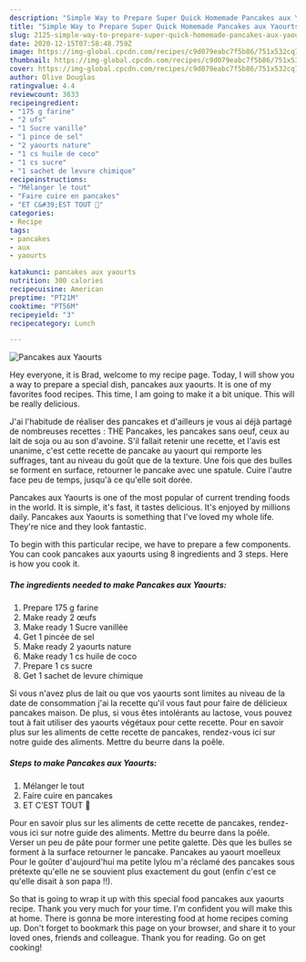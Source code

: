 ```yaml
---
description: "Simple Way to Prepare Super Quick Homemade Pancakes aux Yaourts"
title: "Simple Way to Prepare Super Quick Homemade Pancakes aux Yaourts"
slug: 2125-simple-way-to-prepare-super-quick-homemade-pancakes-aux-yaourts
date: 2020-12-15T07:58:48.759Z
image: https://img-global.cpcdn.com/recipes/c9d079eabc7f5b86/751x532cq70/pancakes-aux-yaourts-photo-principale-de-la-recette.jpg
thumbnail: https://img-global.cpcdn.com/recipes/c9d079eabc7f5b86/751x532cq70/pancakes-aux-yaourts-photo-principale-de-la-recette.jpg
cover: https://img-global.cpcdn.com/recipes/c9d079eabc7f5b86/751x532cq70/pancakes-aux-yaourts-photo-principale-de-la-recette.jpg
author: Olive Douglas
ratingvalue: 4.4
reviewcount: 3633
recipeingredient:
- "175 g farine"
- "2 ufs"
- "1 Sucre vanille"
- "1 pince de sel"
- "2 yaourts nature"
- "1 cs huile de coco"
- "1 cs sucre"
- "1 sachet de levure chimique"
recipeinstructions:
- "Mélanger le tout"
- "Faire cuire en pancakes"
- "ET C&#39;EST TOUT 🤫"
categories:
- Recipe
tags:
- pancakes
- aux
- yaourts

katakunci: pancakes aux yaourts 
nutrition: 300 calories
recipecuisine: American
preptime: "PT21M"
cooktime: "PT56M"
recipeyield: "3"
recipecategory: Lunch

---
```



![Pancakes aux Yaourts](https://img-global.cpcdn.com/recipes/c9d079eabc7f5b86/751x532cq70/pancakes-aux-yaourts-photo-principale-de-la-recette.jpg)

Hey everyone, it is Brad, welcome to my recipe page. Today, I will show you a way to prepare a special dish, pancakes aux yaourts. It is one of my favorites food recipes. This time, I am going to make it a bit unique. This will be really delicious.

J&#39;ai l&#39;habitude de réaliser des pancakes et d&#39;ailleurs je vous ai déjà partagé de nombreuses recettes : THE Pancakes, les pancakes sans oeuf, ceux au lait de soja ou au son d&#39;avoine. S&#39;il fallait retenir une recette, et l&#39;avis est unanime, c&#39;est cette recette de pancake au yaourt qui remporte les suffrages, tant au niveau du goût que de la texture. Une fois que des bulles se forment en surface, retourner le pancake avec une spatule. Cuire l&#39;autre face peu de temps, jusqu&#39;à ce qu&#39;elle soit dorée.

Pancakes aux Yaourts is one of the most popular of current trending foods in the world. It is simple, it's fast, it tastes delicious. It's enjoyed by millions daily. Pancakes aux Yaourts is something that I've loved my whole life. They're nice and they look fantastic.


To begin with this particular recipe, we have to prepare a few components. You can cook pancakes aux yaourts using 8 ingredients and 3 steps. Here is how you cook it.

<!--inarticleads1-->

##### The ingredients needed to make Pancakes aux Yaourts:

1. Prepare 175 g farine
1. Make ready 2 œufs
1. Make ready 1 Sucre vanillée
1. Get 1 pincée de sel
1. Make ready 2 yaourts nature
1. Make ready 1 cs huile de coco
1. Prepare 1 cs sucre
1. Get 1 sachet de levure chimique


Si vous n&#39;avez plus de lait ou que vos yaourts sont limites au niveau de la date de consommation j&#39;ai la recette qu&#39;il vous faut pour faire de délicieux pancakes maison. De plus, si vous êtes intolérants au lactose, vous pouvez tout à fait utiliser des yaourts végétaux pour cette recette. Pour en savoir plus sur les aliments de cette recette de pancakes, rendez-vous ici sur notre guide des aliments. Mettre du beurre dans la poêle. 

<!--inarticleads2-->

##### Steps to make Pancakes aux Yaourts:

1. Mélanger le tout
1. Faire cuire en pancakes
1. ET C&#39;EST TOUT 🤫


Pour en savoir plus sur les aliments de cette recette de pancakes, rendez-vous ici sur notre guide des aliments. Mettre du beurre dans la poêle. Verser un peu de pâte pour former une petite galette. Dès que les bulles se forment à la surface retourner le pancake. Pancakes au yaourt moelleux Pour le goûter d&#39;aujourd&#39;hui ma petite lylou m&#39;a réclamé des pancakes sous prétexte qu&#39;elle ne se souvient plus exactement du gout (enfin c&#39;est ce qu&#39;elle disait à son papa !!). 

So that is going to wrap it up with this special food pancakes aux yaourts recipe. Thank you very much for your time. I'm confident you will make this at home. There is gonna be more interesting food at home recipes coming up. Don't forget to bookmark this page on your browser, and share it to your loved ones, friends and colleague. Thank you for reading. Go on get cooking!
